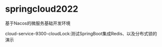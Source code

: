 # springcloud2022






基于Nacos的微服务基础开发环境


cloud-service-9300-cloudLock:测试SpringBoot集成Redis、以及分布式锁的演示
